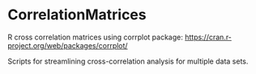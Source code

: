 # CorrelationMatrices
R cross correlation matrices using corrplot package: 
https://cran.r-project.org/web/packages/corrplot/

Scripts for streamlining cross-correlation analysis for multiple data sets.
